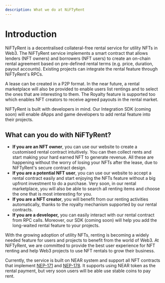 ```yaml
---
description: What we do at NiFTyRent
---
```


# Introduction

NiFTyRent is a decentralised collateral-free rental service for utility NFTs in Web3. The NiFTyRent service implements a smart contract that allows lenders (NFT owners) and borrowers (NFT users) to create an on-chain rental agreement based on pre-defined rental terms (e.g. price, duration, payout accounts). Existing projects can integrate the rental feature through NiFTyRent's RPCs.

A lease can be created in a P2P format. In the near future, a rental marketplace will also be provided to enable users list rentings and to select the ones that are interesting to them. The Royalty feature is supported too which enables NFT creators to receive agreed payouts in the rental market.

NiFTyRent is built with developers in mind. Our Integration SDK (coming soon) will enable dApps and game developers to add rental feature into their projects.

## What can you do with NiFTyRent?

* **If you are an NFT owner**, you can use our website to create a customised rental contract intuitively. You can then collect rents and start making your hard earned NFT to generate revenue. All these are happening without the worry of losing your NFTs after the lease, due to NiFTyRent's secure contract design.
* **If you are a potential NFT user**, you can use our website to accept a rental contract easily and start enjoying the NFTs feature without a big upfront investment to do a purchase. Very soon, in our rental marketplace, you will also be able to search all renting items and choose the one that is most interesting for you.&#x20;
* **If you are a NFT creator**, you will benefit from our renting activities automatically, thanks to the royalty mechanism supported by our rental contracts.
* **If you are a developer,** you can easily interact with our rental contract from RPC calls. Moreover, our SDK (coming soon) will help you add the long-waited rental feature to your projects.

With the growing adoption of utility NFTs, renting is becoming a widely needed feature for users and projects to benefit from the world of Web3. At NiFTyRent, we are committed to provide the best user experience for NFT renting and help Web3 projects to use NFT rentals to grow their business.&#x20;

Currently, the service is built on NEAR system and support all NFT contracts that implement [NEP-171](https://github.com/near/NEPs/blob/master/specs/Standards/Tokens/NonFungibleToken/Core.md) and [NEP-178](https://github.com/near/NEPs/blob/master/specs/Standards/Tokens/NonFungibleToken/ApprovalManagement.md). It supports using NEAR token as the rental payment, but very soon users will be able use stable coins to pay rent.&#x20;

